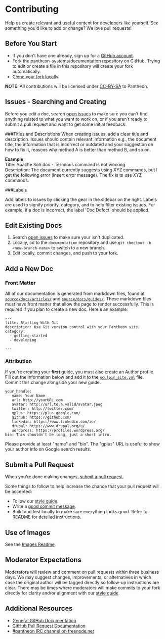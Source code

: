 # Contributing

Help us create relevant and useful content for developers like yourself. See something you'd like to add or change? We love pull requests!

## Before You Start

* If you don't have one already, sign up for a [GitHub account](https://github.com/signup/free).
* Fork the pantheon-systems/documentation repository on GitHub.
  Trying to edit or create a file in this repository will create your fork automatically.
* [Clone your fork locally](https://help.github.com/articles/cloning-a-repository/).

**NOTE**: All contributions will be licensed under  [CC-BY-SA](https://creativecommons.org/licenses/by-sa/4.0/) to Pantheon.

## Issues - Searching and Creating

Before you edit a doc, search [open issues](https://github.com/pantheon-systems/documentation/issues) to make sure you can't find anything related to what you want to work on, or if you aren't ready to submit a pull request and want to get some initial feedback.

###Titles and Descriptions
When creating issues, add a clear title and description. Issues should contain relevant information e.g., the document title, the information that is incorrect or outdated and your suggestion on how to fix it, reasons why method A is better than method B, and so on.

**Example**:  
Title: Apache Solr doc - Terminus command is not working  
Description: The document currently suggests using XYZ commands, but I get the following error (insert error message). The fix is to use XYZ commands.

###Labels

Add labels to issues by clicking the gear in the sidebar on the right. Labels are used to signify priority, category, and to help filter existing issues. For example, if a doc is incorrect, the label 'Doc Defect' should be applied.

## Edit Existing Docs

1. Search [open issues](https://github.com/pantheon-systems/documentation/issues) to make sure your isn't duplicated.
2. Locally, cd to the `documentation` repository and use `git checkout -b <new-branch-name>` to switch to a new branch.
3. Edit locally, commit changes, and push to your fork.


## Add a New Doc

### Front Matter
All of our documentation is generated from markdown files, found at [`source/docs/articles/`](/source/docs/articles/) and [`source/docs/guides/`](source/docs/guides/). These markdown files must have front matter that allow the page to render successfully. This is required if you plan to create a new doc. Here's an example:
```
---
title: Starting With Git
description: Use Git version control with your Pantheon site.
category:
  - getting-started
  - developing

---
```

### Attribution
If you're creating your **first** guide, you must also create an Author profile. Fill out the information below and add it to the [`sculpin_site.yml`](/app/config/sculpin_site.yml) file. Commit this change alongside your new guide.
```
your_handle:
   name: Your Name
   url: http://yourURL.com
   avatar: http://url.to.a.valid/avatar.jpeg
   twitter: http://twitter.com/
   gplus: https://plus.google.com/
   github: https://github.com/
   linkedin: https://www.linkedin.com/in/
   drupal: https://www.drupal.org/u/
   wordpress: https://profiles.wordpress.org/
bio: This shouldn't be long, just a short intro.
```
Please provide at least "name" and "bio". The "gplus" URL is useful to show your author info on Google search results.


## Submit a Pull Request

When you're done making changes, [submit a pull request](https://github.com/pantheon-systems/documentation/compare/).

Some things to follow to help increase the chance that your pull request will be accepted:

* Follow our [style guide](https://github.com/pantheon-systems/documentation/blob/master/style-guide.md).
* Write a [good commit message][commit].
* Build and test locally to make sure everything looks good. Refer to [README](https://github.com/pantheon-systems/documentation/blob/master/README.md) for detailed instructions.

[style]: https://github.com/pantheon-systems/documentation/blob/master/style-guide.md
[commit]: http://chris.beams.io/posts/git-commit/

## Use of Images

See the [Images Readme](https://github.com/pantheon-systems/documentation/blob/master/source/docs/assets/images/readme.md).

## Moderator Expectations

Moderators will review and comment on pull requests within three business days. We may suggest changes, improvements, or alternatives in which case the original author will be tagged directly so follow-up instructions are clear. There may be times where moderators will make commits to your fork directly for clarity and/or alignment with our [style guide](https://github.com/pantheon-systems/documentation/blob/master/style-guide.md).

## Additional Resources

* [General GitHub Documentation](http://help.github.com/)
* [GitHub Pull Request Documentation](http://help.github.com/send-pull-requests/)
* [#pantheon IRC channel on freenode.net](http://irc.netsplit.de/channels/details.php?room=%23pantheon&net=freenode)
